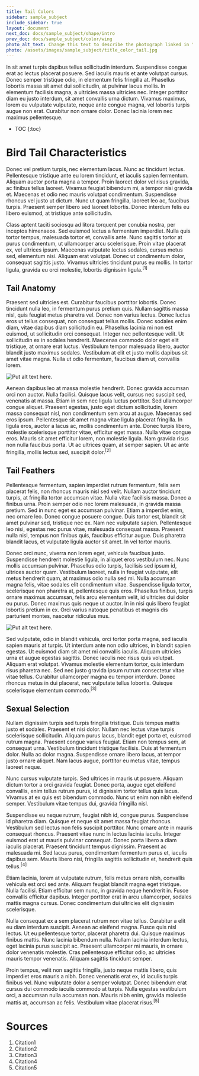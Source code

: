 ```yaml
---
title: Tail Colors
sidebar: sample_subject
include_sidebar: true
layout: document
next_doc: docs/sample_subject/shape/intro
prev_doc: docs/sample_subject/color/wing
photo_alt_text: Change this text to describe the photograph linked in "photo".
photo: /assets/images/sample_subject/title_color_tail.jpg
---
```


In sit amet turpis dapibus tellus sollicitudin interdum. Suspendisse congue erat ac lectus placerat posuere. Sed iaculis mauris et ante volutpat cursus. Donec semper tristique odio, in elementum felis fringilla at. Phasellus lobortis massa sit amet dui sollicitudin, at pulvinar lacus mollis. In elementum facilisis magna, a ultricies massa ultricies nec. Integer porttitor diam eu justo interdum, sit amet convallis urna dictum. Vivamus maximus, lorem eu vulputate vulputate, neque ante congue magna, vel lobortis turpis augue non erat. Curabitur non ornare dolor. Donec lacinia lorem nec maximus pellentesque. 

* TOC
{:toc}

# Bird Tail Characteristics

 Donec vel pretium turpis, nec elementum lacus. Nunc ac tincidunt lectus. Pellentesque tristique ante eu lorem tincidunt, et iaculis sapien fermentum. Aliquam auctor porta magna a tempor. Proin laoreet dolor vel risus gravida, ac finibus tellus laoreet. Vivamus feugiat bibendum mi, a tempor nisi gravida et. Maecenas et odio nec mauris volutpat condimentum. Suspendisse rhoncus vel justo ut dictum. Nunc ut quam fringilla, laoreet leo ac, faucibus turpis. Praesent semper libero sed laoreet lobortis. Donec interdum felis eu libero euismod, at tristique ante sollicitudin.

Class aptent taciti sociosqu ad litora torquent per conubia nostra, per inceptos himenaeos. Sed euismod lectus a fermentum imperdiet. Nulla quis tortor tempus, malesuada tortor et, convallis ante. Nunc sagittis tortor at purus condimentum, ut ullamcorper arcu scelerisque. Proin vitae placerat ex, vel ultrices ipsum. Maecenas vulputate lectus sodales, cursus metus sed, elementum nisi. Aliquam erat volutpat. Donec ut condimentum dolor, consequat sagittis justo. Vivamus ultricies tincidunt purus eu mollis. In tortor ligula, gravida eu orci molestie, lobortis dignissim ligula.<sup>[1]</sup>

## Tail Anatomy

Praesent sed ultricies est. Curabitur faucibus porttitor lobortis. Donec tincidunt nulla leo, in fermentum purus pretium quis. Nullam sagittis massa nisl, quis feugiat metus pharetra vel. Donec non varius lectus. Donec luctus eros ut tellus consequat, non consequat tellus mollis. Donec sodales enim diam, vitae dapibus diam sollicitudin eu. Phasellus lacinia mi non est euismod, ut sollicitudin orci consequat. Integer nec pellentesque velit. Ut sollicitudin ex in sodales hendrerit. Maecenas commodo dolor eget elit tristique, at ornare erat luctus. Vestibulum tempor malesuada libero, auctor blandit justo maximus sodales. Vestibulum at elit et justo mollis dapibus sit amet vitae magna. Nulla ut odio fermentum, faucibus diam ut, convallis lorem. 

![Put alt text here.](/template-information-site/assets/images/sample_subject/bird7.jpg)

Aenean dapibus leo at massa molestie hendrerit. Donec gravida accumsan orci non auctor. Nulla facilisi. Quisque lacus velit, cursus nec suscipit sed, venenatis at massa. Etiam in sem nec ligula luctus porttitor. Sed ullamcorper congue aliquet. Praesent egestas, justo eget dictum sollicitudin, lorem massa consequat nisl, non condimentum sem arcu at augue. Maecenas sed eros ipsum. Pellentesque sit amet magna vitae ligula placerat fringilla. In ligula eros, auctor a lacus ac, mollis condimentum ante. Donec turpis libero, molestie scelerisque porttitor vitae, efficitur eget massa. Nulla vitae congue eros. Mauris sit amet efficitur lorem, non molestie ligula. Nam gravida risus non nulla faucibus porta. Ut ac ultrices quam, at semper sapien. Ut ac ante fringilla, mollis lectus sed, suscipit dolor.<sup>[2]</sup> 

## Tail Feathers

Pellentesque fermentum, sapien imperdiet rutrum fermentum, felis sem placerat felis, non rhoncus mauris nisl sed velit. Nullam auctor tincidunt turpis, at fringilla tortor accumsan vitae. Nulla vitae facilisis massa. Donec a finibus urna. Proin semper odio nec lorem malesuada, in gravida massa pretium. Sed in nunc eget ex accumsan pulvinar. Etiam a imperdiet enim, nec ornare leo. Donec congue posuere congue. Duis tortor est, blandit sit amet pulvinar sed, tristique nec ex. Nam nec vulputate sapien. Pellentesque leo nisi, egestas nec purus vitae, malesuada consequat massa. Praesent nulla nisl, tempus non finibus quis, faucibus efficitur augue. Duis pharetra blandit lacus, et vulputate ligula auctor sit amet. In vel tortor mauris.

Donec orci nunc, viverra non lorem eget, vehicula faucibus justo. Suspendisse hendrerit molestie ligula, in aliquet eros vestibulum nec. Nunc mollis accumsan pulvinar. Phasellus odio turpis, facilisis sed ipsum id, ultrices auctor quam. Vestibulum laoreet, nulla in feugiat vulputate, elit metus hendrerit quam, at maximus odio nulla sed mi. Nulla accumsan magna felis, vitae sodales elit condimentum vitae. Suspendisse ligula tortor, scelerisque non pharetra at, pellentesque quis eros. Phasellus finibus, turpis ornare maximus accumsan, felis arcu elementum velit, id ultricies dui dolor eu purus. Donec maximus quis neque ut auctor. In in nisi quis libero feugiat lobortis pretium in ex. Orci varius natoque penatibus et magnis dis parturient montes, nascetur ridiculus mus. 

![Put alt text here.](/template-information-site/assets/images/sample_subject/bird8.jpg)

Sed vulputate, odio in blandit vehicula, orci tortor porta magna, sed iaculis sapien mauris at turpis. Ut interdum ante non odio ultrices, in blandit sapien egestas. Ut euismod diam sit amet mi convallis iaculis. Aliquam ultricies urna et augue egestas sagittis. Donec iaculis nec risus quis volutpat. Aliquam erat volutpat. Vivamus molestie elementum tortor, quis interdum risus pharetra nec. Sed nec justo gravida ipsum rutrum consectetur vitae vitae tellus. Curabitur ullamcorper magna eu tempor interdum. Donec rhoncus metus in dui placerat, nec vulputate tellus lobortis. Quisque scelerisque elementum commodo.<sup>[3]</sup>

## Sexual Selection

 Nullam dignissim turpis sed turpis fringilla tristique. Duis tempus mattis justo et sodales. Praesent et nisi dolor. Nullam nec lectus vitae turpis scelerisque sollicitudin. Aliquam purus lacus, blandit eget porta et, euismod rutrum magna. Praesent congue varius feugiat. Etiam non tempus sem, at consequat urna. Vestibulum tincidunt tristique facilisis. Duis at fermentum dolor. Nulla ac dolor magna. Suspendisse ornare libero lacus, at tempor justo ornare aliquet. Nam lacus augue, porttitor eu metus vitae, tempus laoreet neque.

Nunc cursus vulputate turpis. Sed ultrices in mauris ut posuere. Aliquam dictum tortor a orci gravida feugiat. Donec porta, augue eget eleifend convallis, enim tellus rutrum purus, id dignissim tortor tellus quis lacus. Vivamus at ex quis est bibendum commodo. Nunc ut enim non nibh eleifend semper. Vestibulum vitae tempus dui, gravida fringilla nisl.

Suspendisse eu neque rutrum, feugiat nibh id, congue purus. Suspendisse id pharetra diam. Quisque et neque sit amet massa feugiat rhoncus. Vestibulum sed lectus non felis suscipit porttitor. Nunc ornare ante in mauris consequat rhoncus. Praesent vitae nunc in lectus lacinia iaculis. Integer euismod erat ut mauris pulvinar consequat. Donec porta libero a diam iaculis placerat. Praesent tincidunt tempus dignissim. Praesent ac malesuada mi. Sed lacus purus, condimentum fermentum purus et, iaculis dapibus sem. Mauris libero nisi, fringilla sagittis sollicitudin et, hendrerit quis tellus.<sup>[4]</sup>

Etiam lacinia, lorem at vulputate rutrum, felis metus ornare nibh, convallis vehicula est orci sed ante. Aliquam feugiat blandit magna eget tristique. Nulla facilisi. Etiam efficitur sem nunc, in gravida neque hendrerit in. Fusce convallis efficitur dapibus. Integer porttitor erat in arcu ullamcorper, sodales mattis magna cursus. Donec condimentum dui ultricies elit dignissim scelerisque.

Nulla consequat ex a sem placerat rutrum non vitae tellus. Curabitur a elit eu diam interdum suscipit. Aenean ac eleifend magna. Fusce quis nisl lectus. Ut eu pellentesque tortor, placerat pharetra dui. Quisque maximus finibus mattis. Nunc lacinia bibendum nulla. Nullam lacinia interdum lectus, eget lacinia purus suscipit ac. Praesent ullamcorper mi mauris, in ornare dolor venenatis molestie. Cras pellentesque efficitur odio, ac ultricies mauris tempor venenatis. Aliquam sagittis tincidunt semper.

Proin tempus, velit non sagittis fringilla, justo neque mattis libero, quis imperdiet eros mauris a nibh. Donec venenatis erat ex, id iaculis turpis finibus vel. Nunc vulputate dolor a semper volutpat. Donec bibendum erat cursus dui commodo iaculis commodo at turpis. Nulla egestas vestibulum orci, a accumsan nulla accumsan non. Mauris nibh enim, gravida molestie mattis at, accumsan ac felis. Vestibulum vitae placerat risus.<sup>[5]</sup>

# Sources

1. Citation1
2. Citation2
3. Citation3
4. Citation4
5. Citation5

